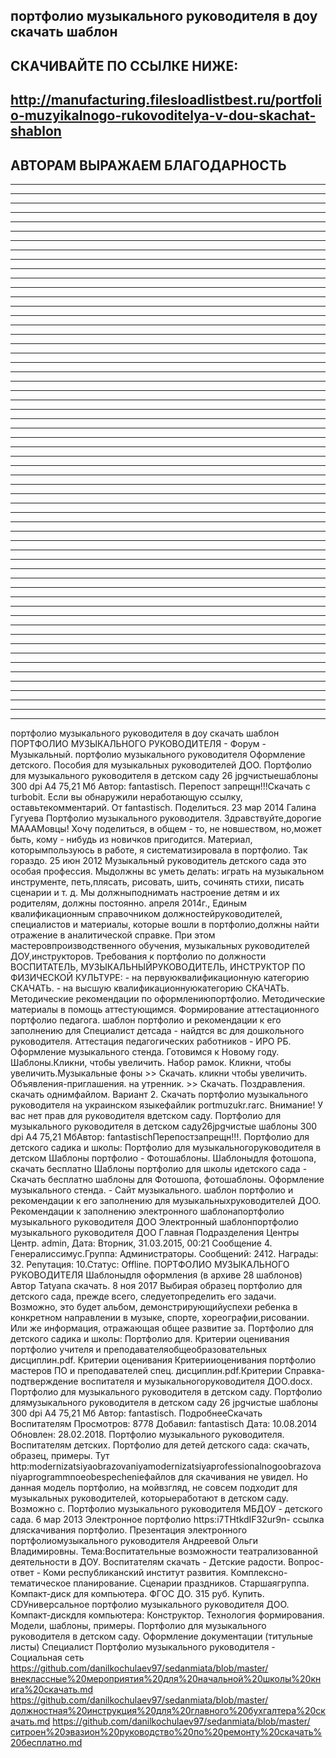 портфолио музыкального руководителя в доу скачать шаблон
--------------------------------------------------
СКАЧИВАЙТЕ ПО ССЫЛКЕ НИЖЕ:
--------------------------------------------------
http://manufacturing.filesloadlistbest.ru/portfolio-muzyikalnogo-rukovoditelya-v-dou-skachat-shablon
--------------------------------------------------
АВТОРАМ ВЫРАЖАЕМ БЛАГОДАРНОСТЬ
--------------------------------------------------
--------------------------------------------------
--------------------------------------------------
--------------------------------------------------
--------------------------------------------------
--------------------------------------------------
--------------------------------------------------
--------------------------------------------------
--------------------------------------------------
--------------------------------------------------
--------------------------------------------------
--------------------------------------------------
--------------------------------------------------
--------------------------------------------------
--------------------------------------------------
--------------------------------------------------
--------------------------------------------------
--------------------------------------------------
--------------------------------------------------
--------------------------------------------------
--------------------------------------------------
--------------------------------------------------
--------------------------------------------------
--------------------------------------------------
--------------------------------------------------
--------------------------------------------------
--------------------------------------------------
--------------------------------------------------
--------------------------------------------------
--------------------------------------------------
--------------------------------------------------
--------------------------------------------------
--------------------------------------------------
--------------------------------------------------
--------------------------------------------------
--------------------------------------------------
--------------------------------------------------
--------------------------------------------------
--------------------------------------------------
--------------------------------------------------
--------------------------------------------------
--------------------------------------------------
--------------------------------------------------
--------------------------------------------------
--------------------------------------------------
--------------------------------------------------
--------------------------------------------------
--------------------------------------------------
--------------------------------------------------
--------------------------------------------------
--------------------------------------------------
--------------------------------------------------
--------------------------------------------------
--------------------------------------------------
--------------------------------------------------
--------------------------------------------------
--------------------------------------------------
--------------------------------------------------
--------------------------------------------------
портфолио музыкального руководителя в доу скачать шаблон ПОРТФОЛИО МУЗЫКАЛЬНОГО РУКОВОДИТЕЛЯ - Форум - Музыкальный. портфолио музыкального руководителя  Оформление детского. Пособия для музыкальных руководителей ДОО. Портфолио для музыкального руководителя в детском саду 26 jpgчистыешаблоны  300 dpi  A4  75,21 Мб Автор: fantastisch. Перепост запрещн!!!Скачать с turbobit. Если вы обнаружили неработающую ссылку, оставьтекомментарий. От fantastisch. Поделиться. 23 мар 2014  Галина Гугуева Портфолио музыкального руководителя. Здравствуйте,дорогие МАААМовцы! Хочу поделиться, в общем - то, не новшеством, но,может быть, кому - нибудь из новичков пригодится. Материал, которымпользуюсь в работе, я систематизировала в портфолио. Так гораздо. 25 июн 2012  Музыкальный руководитель детского сада  это особая профессия. Мыдолжны вс уметь делать: играть на музыкальном инструменте, петь,плясать, рисовать, шить, сочинять стихи, писать сценарии и т. д. Мы должныподнимать настроение детям и их родителям, должны постоянно. апреля 2014г., Единым квалификационным справочником должностейруководителей, специалистов и  материалы, которые вошли в портфолио,должны найти отражение в аналитической справке. При этом  мастеровпроизводственного обучения, музыкальных руководителей ДОУ,инструкторов. Требования к портфолио по должности ВОСПИТАТЕЛЬ, МУЗЫКАЛЬНЫЙРУКОВОДИТЕЛЬ, ИНСТРУКТОР ПО ФИЗИЧЕСКОЙ КУЛЬТУРЕ: - на первуюквалификационную категорию СКАЧАТЬ. - на высшую квалификационнуюкатегорию СКАЧАТЬ. Методические рекомендации по оформлениюпортфолио. Методические материалы в помощь аттестующимся. Формирование аттестационного портфолио педагога. шаблон портфолио и рекомендации к его заполнению для
Специалист детсада - найдтся вс для дошкольного руководителя. Аттестация педагогических работников - ИРО РБ. Оформление музыкального стенда. Готовимся к Новому году. Шаблоны.Кликни, чтобы увеличить. Набор рамок. Кликни, чтобы увеличить.Музыкальные фоны >> Скачать. кликни чтобы увеличить. Объявления-приглашения. на утренник. >> Скачать. Поздравления. скачать однимфайлом. Вариант 2. Скачать портфолио музыкального руководителя на украинском языкефайлик portmuzukr.rarс. Внимание! У вас нет прав для  руководителя вдетском саду. Портфолио для музыкального руководителя в детском саду26jpgчистые шаблоны  300 dpi  A4  75,21 МбАвтор: fantastischПерепостзапрещн!!!. Портфолио для детского садика и школы: Портфолио для музыкальногоруководителя в детском   Шаблоны портфолио - Фотошаблоны. Шаблоныдля фотошопа, скачать бесплатно  Шаблоны портфолио для школы идетского сада - Скачать бесплатно шаблоны для Фотошопа, фотошаблоны. Оформление музыкального стенда. - Сайт музыкального. шаблон портфолио и рекомендации к его заполнению для музыкальныхруководителей ДОО. Рекомендации к заполнению электронного шаблонапортфолио музыкального руководителя ДОО  Электронный шаблонпортфолио музыкального руководителя ДОО  Главная  Подразделения Центры  Центр. аdmin, Дата: Вторник, 31.03.2015, 00:21  Сообщение  4. Генералиссимус.Группа: Администраторы. Сообщений: 2412. Награды: 32. Репутация: 10.Статус: Offline. ПОРТФОЛИО МУЗЫКАЛЬНОГО РУКОВОДИТЕЛЯ Шаблоныдля оформления (в архиве 28 шаблонов) Автор Tatyana скачать. 8 ноя 2017  Выбирая образец портфолио для детского сада, прежде всего, следуетопределить его задачи. Возможно, это будет альбом, демонстрирующийуспехи ребенка в конкретном направлении  в музыке, спорте, хореографии,рисовании. Или же  информация, отражающая общее развитие за. Портфолио для детского садика и школы: Портфолио для. Критерии оценивания портфолио учителя и преподавателяобщеобразовательных дисциплин.pdf. Критерии оценивания  Критерииоценивания портфолио мастеров ПО и преподавателей спец. дисциплин.pdf.Критерии  Справка-подтверждение воспитателя и музыкальногоруководителя ДОО.docx.
Портфолио для музыкального руководителя в детском саду. Портфолио длямузыкального руководителя в детском саду 26 jpgчистые шаблоны  300 dpi A4  75,21 Мб Автор: fantastisch. ПодробнееСкачать  Воспитателям Просмотров: 8778  Добавил: fantastisch  Дата: 10.08.2014  Обновлен: 28.02.2018. Портфолио музыкального руководителя. Воспитателям детских. Портфолио для детей детского сада: скачать, образец, примеры. Тут http:modernizatsiyaobrazovaniyamodernizatsiyaprofessionalnogoobrazovaniyaprogrammnoeobespechenieфайлов для скачивания не увидел.  Но данная модель портфолио, на мойвзгляд, не совсем подходит для музыкальных руководителей, которыеработают в детском саду. Возможно с. Портфолио музыкального руководителя МБДОУ - детского сада. 6 мар 2013  Электронное портфолио https:i7THtkdIF32ur9n- ссылка дляскачивания портфолио.  Презентация электронного портфолиомузыкального руководителя Андреевой Ольги Владимировны.  Тема:Воспитательные возможности театрализованной деятельности в ДОУ. Воспитателям скачать - Детские радости. Вопрос-ответ - Коми республиканский институт развития. Комплексно-тематическое планирование. Сценарии праздников. Старшаягруппа. Компакт-диск для компьютера. ФГОС ДО. 315 руб. Купить. CDУниверсальное портфолио музыкального руководителя ДОО. Компакт-дискдля компьютера: Конструктор. Технология формирования. Модели, шаблоны, примеры. Портфолио для музыкального руководителя в детском саду. Оформление документации (титульные листы)  Специалист
Портфолио музыкального руководителя - Социальная сеть
https://github.com/danilkochulaev97/sedanmiata/blob/master/внеклассные%20мероприятия%20для%20начальной%20школы%20книга%20скачать.md
https://github.com/danilkochulaev97/sedanmiata/blob/master/должностная%20инструкция%20для%20главного%20бухгалтера%20скачать.md
https://github.com/danilkochulaev97/sedanmiata/blob/master/ситроен%20эвазион%20руководство%20по%20ремонту%20скачать%20бесплатно.md
